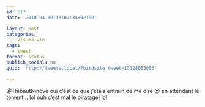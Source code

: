 ```yaml
---
id: 617
date: '2010-04-30T13:07:34+02:00'

layout: post
categories:
  - Vis ma vie
tags:
  - tweet
format: status
publish_social: no
guid: 'http://tweets.local/?birdsite_tweet=13128055003'

---
```


@ThibautNinove oui c’est ce que j’étais entrain de me dire 😉 en attendant le torrent… lol ouh c’est mal le piratage! lol
